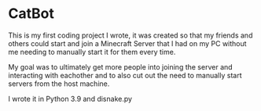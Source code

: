 # CatBot
This is my first coding project I wrote, it was created so that my friends and others could start and join a Minecraft Server that I had on my PC without me needing to manually start it for them every time.

My goal was to ultimately get more people into joining the server and interacting with eachother and to also cut out the need to manually start servers from the host machine.

I wrote it in Python 3.9 and disnake.py